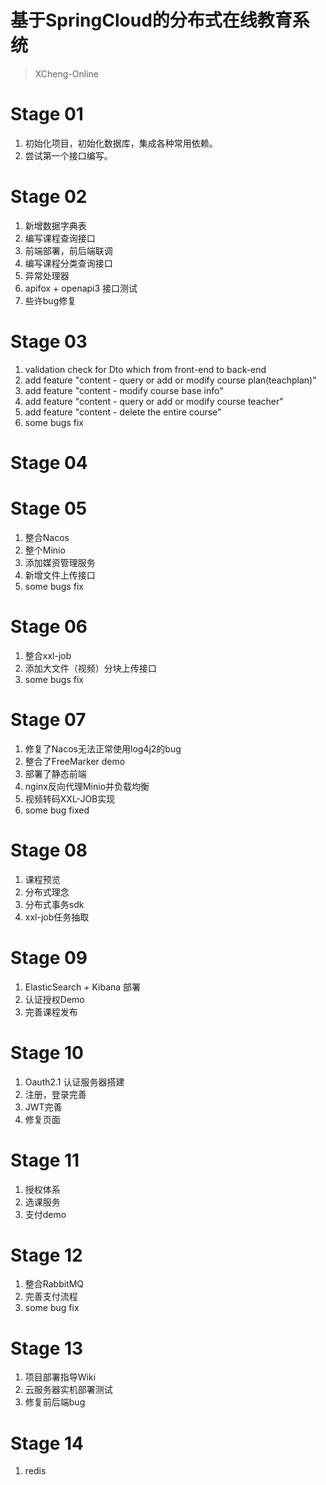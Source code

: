 # 基于SpringCloud的分布式在线教育系统

> XCheng-Online

# Stage 01
1. 初始化项目，初始化数据库，集成各种常用依赖。
2. 尝试第一个接口编写。

# Stage 02
1. 新增数据字典表
2. 编写课程查询接口
3. 前端部署，前后端联调
4. 编写课程分类查询接口
5. 异常处理器
6. apifox + openapi3 接口测试
7. 些许bug修复

# Stage 03
1. validation check for Dto which from front-end to back-end
2. add feature "content - query or add or modify course plan(teachplan)"
3. add feature "content - modify course base info"
4. add feature "content - query or add or modify course teacher"
5. add feature "content - delete the entire course"
6. some bugs fix

# Stage 04

# Stage 05
1. 整合Nacos
2. 整个Minio
3. 添加媒资管理服务
4. 新增文件上传接口
5. some bugs fix

# Stage 06
1. 整合xxl-job
2. 添加大文件（视频）分块上传接口
3. some bugs fix

# Stage 07
1. 修复了Nacos无法正常使用log4j2的bug
2. 整合了FreeMarker demo
3. 部署了静态前端
4. nginx反向代理Minio并负载均衡
5. 视频转码XXL-JOB实现
6. some bug fixed

# Stage 08
1. 课程预览
2. 分布式理念
3. 分布式事务sdk
4. xxl-job任务抽取

# Stage 09
1. ElasticSearch + Kibana 部署
2. 认证授权Demo
3. 完善课程发布

# Stage 10
1. Oauth2.1 认证服务器搭建
2. 注册，登录完善
3. JWT完善
4. 修复页面


# Stage 11
1. 授权体系
2. 选课服务
3. 支付demo

# Stage 12
1. 整合RabbitMQ
2. 完善支付流程
3. some bug fix

# Stage 13
1. 项目部署指导Wiki
2. 云服务器实机部署测试
3. 修复前后端bug

# Stage 14
1. redis